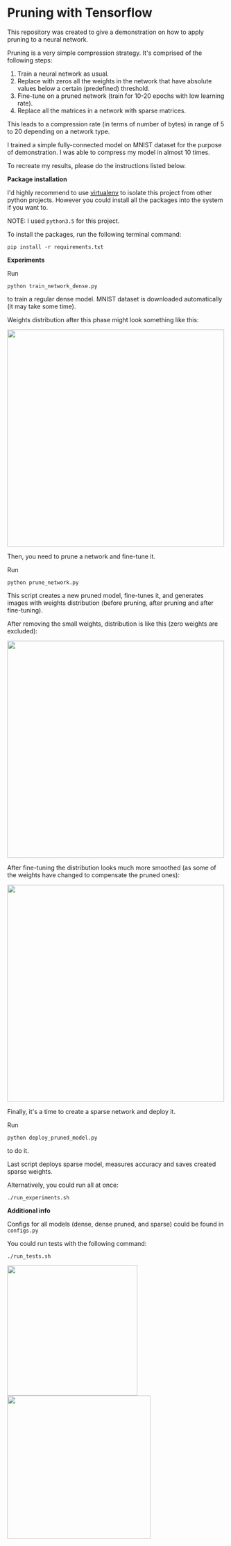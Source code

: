 # Pruning with Tensorflow

This repository was created to give a demonstration on how to apply pruning to a neural network.

Pruning is a very simple compression strategy. It's comprised of the following steps:

1. Train a neural network as usual.
2. Replace with zeros all the weights in the network that have absolute values below a certain (predefined) threshold.
3. Fine-tune on a pruned network (train for 10-20 epochs with low learning rate).
4. Replace all the matrices in a network with sparse matrices.

This leads to a compression rate (in terms of number of bytes) in range of 5 to 20 depending on a network type.


I trained a simple fully-connected model on MNIST dataset for the purpose of demonstration.
I was able to compress my model in almost 10 times.


To recreate my results, please do the instructions listed below.

**Package installation**

I'd highly recommend to use [virtualenv](https://virtualenv.pypa.io/en/stable/) to isolate this project from other python projects.
However you could install all the packages into the system if you want to.

NOTE: I used ```python3.5``` for this project.

To install the packages, run the following terminal command:

```pip install -r requirements.txt```

**Experiments**

Run 

```python train_network_dense.py```

to train a regular dense model. MNIST dataset is downloaded automatically (it may take some time).

Weights distribution after this phase might look something like this:

<img src="https://github.com/ex4sperans/pruning_with_tensorflow/blob/master/pics/weights_distribution_before_pruning.png?raw=true" width="500"/>

Then, you need to prune a network and fine-tune it.

Run 

```python prune_network.py```

This script creates a new pruned model, fine-tunes it, and generates images with weights distribution (before pruning, after pruning and after fine-tuning).

After removing the small weights, distribution is like this (zero weights are excluded):

<img src="https://github.com/ex4sperans/pruning_with_tensorflow/blob/master/pics/weights_distribution_after_pruning.png?raw=true" width="500"/>

After fine-tuning the distribution looks much more smoothed (as some of the weights have changed to compensate the pruned ones):

<img src="https://github.com/ex4sperans/pruning_with_tensorflow/blob/master/pics/weights_distribution_after_fine_tuning.png?raw=true" width="500"/>

Finally, it's a time to create a sparse network and deploy it.

Run 

```python deploy_pruned_model.py```

to do it.

Last script deploys sparse model, measures accuracy and saves created sparse weights.

Alternatively, you could run all at once:

```./run_experiments.sh```

**Additional info**

Configs for all models (dense, dense pruned, and sparse) could be found in ```configs.py```

You could run tests with the following command:

```./run_tests.sh```



<img src="https://github.com/ex4sperans/SSD/blob/master/images/image1.jpg?raw=true" width="300"/> <img src="https://github.com/ex4sperans/SSD/blob/master/images/image2.jpg?raw=true" width="330"/> 